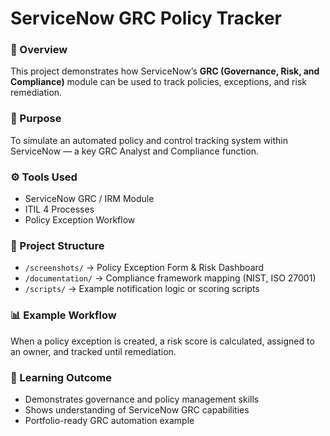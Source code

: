 # ServiceNow GRC Policy Tracker

### 🧩 Overview
This project demonstrates how ServiceNow’s **GRC (Governance, Risk, and Compliance)** module can be used to track policies, exceptions, and risk remediation.

### 🧠 Purpose
To simulate an automated policy and control tracking system within ServiceNow — a key GRC Analyst and Compliance function.

### ⚙️ Tools Used
- ServiceNow GRC / IRM Module
- ITIL 4 Processes
- Policy Exception Workflow

### 📄 Project Structure
- `/screenshots/` → Policy Exception Form & Risk Dashboard  
- `/documentation/` → Compliance framework mapping (NIST, ISO 27001)  
- `/scripts/` → Example notification logic or scoring scripts

### 📊 Example Workflow
When a policy exception is created, a risk score is calculated, assigned to an owner, and tracked until remediation.

### 🧾 Learning Outcome
- Demonstrates governance and policy management skills  
- Shows understanding of ServiceNow GRC capabilities  
- Portfolio-ready GRC automation example
